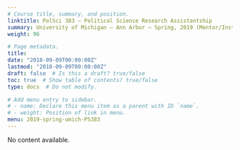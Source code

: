 ```yaml
---
# Course title, summary, and position.
linktitle: PolSci 383 – Political Science Research Assistantship
summary: University of Michigan – Ann Arbor – Spring, 2019 (Mentor/Instructor)
weight: 96

# Page metadata.
title: 
date: "2018-09-09T00:00:00Z"
lastmod: "2018-09-09T00:00:00Z"
draft: false  # Is this a draft? true/false
toc: true  # Show table of contents? true/false
type: docs  # Do not modify.

# Add menu entry to sidebar.
# - name: Declare this menu item as a parent with ID `name`.
# - weight: Position of link in menu.
menu: 2019-spring-umich-PS383
---
```



No content available.

